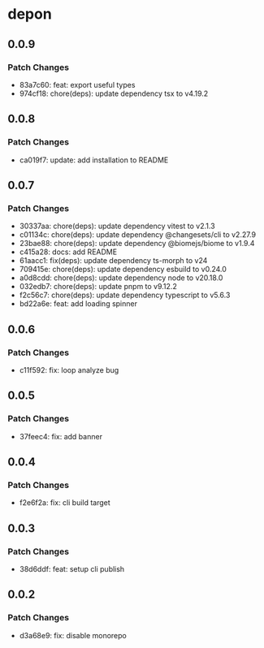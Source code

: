 # depon

## 0.0.9

### Patch Changes

- 83a7c60: feat: export useful types
- 974cf18: chore(deps): update dependency tsx to v4.19.2

## 0.0.8

### Patch Changes

- ca019f7: update: add installation to README

## 0.0.7

### Patch Changes

- 30337aa: chore(deps): update dependency vitest to v2.1.3
- c01134c: chore(deps): update dependency @changesets/cli to v2.27.9
- 23bae88: chore(deps): update dependency @biomejs/biome to v1.9.4
- c415a28: docs: add README
- 61aacc1: fix(deps): update dependency ts-morph to v24
- 709415e: chore(deps): update dependency esbuild to v0.24.0
- a0d8cdd: chore(deps): update dependency node to v20.18.0
- 032edb7: chore(deps): update pnpm to v9.12.2
- f2c56c7: chore(deps): update dependency typescript to v5.6.3
- bd22a6e: feat: add loading spinner

## 0.0.6

### Patch Changes

- c11f592: fix: loop analyze bug

## 0.0.5

### Patch Changes

- 37feec4: fix: add banner

## 0.0.4

### Patch Changes

- f2e6f2a: fix: cli build target

## 0.0.3

### Patch Changes

- 38d6ddf: feat: setup cli publish

## 0.0.2

### Patch Changes

- d3a68e9: fix: disable monorepo
